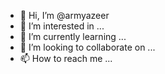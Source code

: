 - 👋 Hi, I’m @armyazeer
- 👀 I’m interested in ...
- 🌱 I’m currently learning ...
- 💞️ I’m looking to collaborate on ...
- 📫 How to reach me ...

<!---
armyazeer/armyazeer is a ✨ special ✨ repository because its `README.md` (this file) appears on your GitHub profile.
You can click the Preview link to take a look at your changes.
--->
